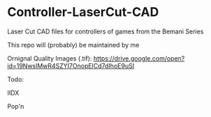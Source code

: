 # Controller-LaserCut-CAD
Laser Cut CAD files for controllers of games from the Bemani Series

This repo will (probably) be maintained by me

Ornignal Quality Images (.tif): https://drive.google.com/open?id=19NwslMwR4SZYI7OnopElCd7dIhoE9uSI 

Todo:

IIDX

Pop'n
